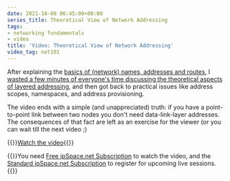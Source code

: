```yaml
---
date: 2021-10-08 06:45:00+00:00
series_title: Theoretical View of Network Addressing
tags:
- networking fundamentals
- video
title: 'Video: Theoretical View of Network Addressing'
video_tag: net101
---
```

After explaining the [basics of (network) names, addresses and routes](https://blog.ipspace.net/2021/09/video-introduction-network-addressing.html), I [wasted a few minutes of everyone's time discussing the theoretical aspects of layered addressing](https://my.ipspace.net/bin/get/Net101/NA1.2%20-%20Theoretical%20View%20of%20Network%20Addressing.mp4?doccode=Net101), and then got back to practical issues like address scopes, namespaces, and address provisioning.

The video ends with a simple (and unappreciated) truth: if you have a point-to-point link between two nodes you don't need data-link-layer addresses. The consequences of that fact are left as an exercise for the viewer (or you can wait till the next video ;)

{{<jump>}}[Watch the video](https://my.ipspace.net/bin/get/Net101/NA1.2%20-%20Theoretical%20View%20of%20Network%20Addressing.mp4?doccode=Net101){{</jump>}}

{{<note free>}}You need [Free ipSpace.net Subscription](https://www.ipspace.net/Subscription/Free) to watch the video, and the [Standard ipSpace.net Subscription](https://www.ipspace.net/Subscription/) to register for upcoming live sessions.{{</note>}}
